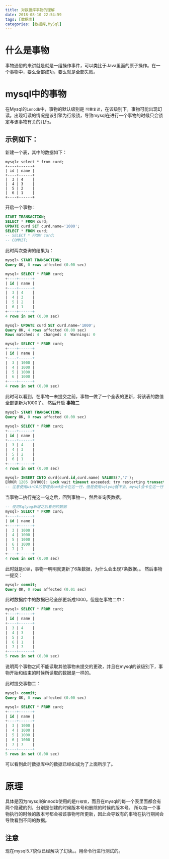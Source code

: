 ```yaml
---
title: 对数据库事物的理解
date: 2018-08-10 22:54:59
tags: [数据库]
categories: [数据库,MySql]
---
```

# 什么是事物
事物通俗的来讲就是就是一组操作事件，可以类比于Java里面的原子操作。在一个事物中，要么全部成功，要么就是全部失败。

# mysql中的事物
在Mysql的`innodb`中，事物的默认级别是 `可重复读`，在该级别下，事物可能出现幻读。出现幻读的情况是该引擎为行级锁，导致mysql在进行一个事物的时候只会锁定与该事物有关的几行。

## 示例如下：
新建一个表，其中的数据如下：
```mysql
mysql> select * from curd;
+----+------+
| id | name |
+----+------+
|  3 | 4    |
|  4 | 3    |
|  5 | 2    |
|  6 | 1    |
+----+------+
```
开启一个事物：
```sql
START TRANSACTION;
SELECT * FROM curd;
UPDATE curd SET curd.name='1000';
SELECT * FROM curd;
-- SELECT * FROM curd;
-- COMMIT;
```
此时两次查询的结果为：
```sql
mysql> START TRANSACTION;
Query OK, 0 rows affected (0.00 sec)

mysql> SELECT * FROM curd;
+----+------+
| id | name |
+----+------+
|  3 | 4    |
|  4 | 3    |
|  5 | 2    |
|  6 | 1    |
+----+------+
4 rows in set (0.00 sec)

mysql> UPDATE curd SET curd.name='1000';
Query OK, 4 rows affected (0.00 sec)
Rows matched: 4  Changed: 4  Warnings: 0

mysql> SELECT * FROM curd;
+----+------+
| id | name |
+----+------+
|  3 | 1000 |
|  4 | 1000 |
|  5 | 1000 |
|  6 | 1000 |
+----+------+
4 rows in set (0.00 sec)
```
此时可以看到，在事物一未提交之前，事物一做了一个全表的更新，将该表的数值全部更新为1000了。
然后开启 **事物二**
```sql
mysql> START TRANSACTION;
Query OK, 0 rows affected (0.00 sec)

mysql> SELECT * FROM curd;
+----+------+
| id | name |
+----+------+
|  3 | 4    |
|  4 | 3    |
|  5 | 2    |
|  6 | 1    |
+----+------+
4 rows in set (0.00 sec)

mysql> INSERT INTO curd(curd.id,curd.name) VALUES(7,'7');
ERROR 1205 (HY000): Lock wait timeout exceeded; try restarting transaction
-- 注意使用win10的管理员cmd会卡在这一行，但是使用sqlyog就不会，mysql会卡在这一行
```
当事物二执行完这一句之后，回到事物一，然后查询表数据。
```sql
-- 使用Sqlyog新增之后看到的数据
mysql> SELECT * FROM curd;
+----+------+
| id | name |
+----+------+
|  3 | 1000 |
|  4 | 1000 |
|  5 | 1000 |
|  6 | 1000 |
|  7 | 7    |
+----+------+
4 rows in set (0.00 sec)
```
此时就是`幻读`，事物一明明就更新了6条数据，为什么会出现7条数据。。
然后事物一提交：
```sql
mysql> commit;
Query OK, 0 rows affected (0.01 sec)
```
此时数据库中的数据已经全部更新成1000，但是在事物二中：
```sql
mysql> SELECT * FROM curd;
+----+------+
| id | name |
+----+------+
|  3 | 4    |
|  4 | 3    |
|  5 | 2    |
|  6 | 1    |
|  7 | 7    |
+----+------+
5 rows in set (0.00 sec)
```
说明两个事物之间不能读取其他事物未提交的更改，并且在mysql的该级别下，事物开始和结束的时候所读取的数据是一样的。

此时提交事物二：
```sql
mysql> commit;
Query OK, 0 rows affected (0.00 sec)

mysql> SELECT * FROM curd;
+----+------+
| id | name |
+----+------+
|  3 | 1000 |
|  4 | 1000 |
|  5 | 1000 |
|  6 | 1000 |
|  7 | 7    |
+----+------+
5 rows in set (0.00 sec)
```
可以看到此时数据库中的数据已经如成为了上面所示了。


# 原理
具体是因为mysql的innodb使用的是`行级锁`，而且在mysql的每一个表里面都会有两个隐藏的列，分别是创建的时候版本号和删除的时候的版本号。
所以每一个事物执行的时候的版本号都会被该事物号所更新，因此会导致有的事物在执行期间会导致看到不同的数据。


## 注意

现在mysql5.7貌似已经解决了幻读。。用命令行进行测试的。